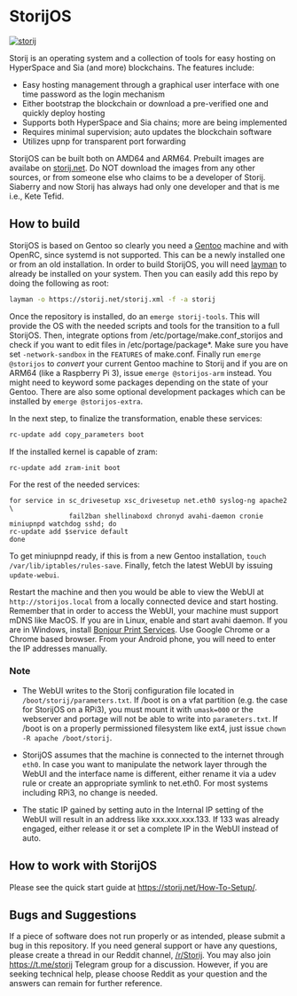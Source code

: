 # StorijOS

[![storij](https://storij.net/storij-icon-final-S.png)](https://storij.net)


Storij is an operating system and a collection of tools for easy hosting on HyperSpace and Sia (and more) blockchains. The features include:

  - Easy hosting management through a graphical user interface with one time password as the login mechanism
  - Either bootstrap the blockchain or download a pre-verified one and quickly deploy hosting
  - Supports both HyperSpace and Sia chains; more are being implemented
  - Requires minimal supervision; auto updates the blockchain software
  - Utilizes upnp for transparent port forwarding

StorijOS can be built both on AMD64 and ARM64. Prebuilt images are availabe on [storij.net](https://storij.net). Do NOT download the images from any other sources, or from someone else who claims to be a developer of Storij. Siaberry and now Storij has always had only one developer and that is me i.e., Kete Tefid. 

## How to build
StorijOS is based on Gentoo so clearly you need a [Gentoo](https://gentoo.org) machine and with OpenRC, since systemd is not supported. This can be a newly installed one or from an old installation. In order to build StorijOS, you will need [layman](https://wiki.gentoo.org/wiki/Layman) to already be installed on your system. Then you can easily add this repo by doing the following as root:
```sh
layman -o https://storij.net/storij.xml -f -a storij
```
Once the repository is installed, do an ```emerge storij-tools```. This will provide the OS with the needed scripts and tools for the transition to a full StorijOS. Then, integrate options from /etc/portage/make.conf_storijos and check if you want to edit files in /etc/portage/package*. Make sure you have set ```-network-sandbox``` in the ```FEATURES``` of make.conf.
Finally run ```emerge @storijos``` to *convert* your current Gentoo machine to Storij and if you are on ARM64 (like a Raspberry Pi 3), issue ```emerge @storijos-arm``` instead. You might need to keyword some packages depending on the state of your Gentoo. There are also some optional development packages which can be installed by ```emerge @storijos-extra```.

In the next step, to finalize the transformation, enable these services:

```sh
rc-update add copy_parameters boot
```
If the installed kernel is capable of zram:
```
rc-update add zram-init boot
```
For the rest of the needed services:
```
for service in sc_drivesetup xsc_drivesetup net.eth0 syslog-ng apache2 \
               fail2ban shellinaboxd chronyd avahi-daemon cronie miniupnpd watchdog sshd; do
rc-update add $service default
done
```

To get miniupnpd ready, if this is from a new Gentoo installation, ```touch /var/lib/iptables/rules-save```. Finally, fetch the latest WebUI by issuing ```update-webui```.

Restart the machine and then you would be able to view the WebUI at ```http://storijos.local``` from a locally connected device and start hosting. Remember that in order to access the WebUI, your machine must support mDNS like MacOS. If you are in Linux, enable and start avahi daemon. If you are in Windows, install [Bonjour Print Services](https://support.apple.com/kb/dl999?locale=en_US). Use Google Chrome or a Chrome based browser.
From your Android phone, you will need to enter the IP addresses manually.

### Note
- The WebUI writes to the Storij configuration file located in ```/boot/storij/parameters.txt```. If /boot is on a vfat partition (e.g. the case for StorijOS on a RPi3), you must mount it with ```umask=000``` or the webserver and portage will not be able to write into ```parameters.txt```.
If /boot is on a properly permissioned filesystem like ext4, just issue ```chown -R apache /boot/storij```.

- StorijOS assumes that the machine is connected to the internet through ```eth0```. In case you want to manipulate the network layer through the WebUI and the interface name is different, either rename it via a udev rule or create an appropriate symlink to net.eth0. For most systems including RPi3, no change is needed.
- The static IP gained by setting auto in the Internal IP setting of the WebUI will result in an address like xxx.xxx.xxx.133. If 133 was already engaged, either release it or set a complete IP in the WebUI instead of auto.

## How to work with StorijOS
Please see the quick start guide at https://storij.net/How-To-Setup/. 

## Bugs and Suggestions

If a piece of software does not run properly or as intended, please submit a bug in this repository. If you need general support or have any questions, please create a thread in our Reddit channel, [/r/Storij](https://www.reddit.com/r/Storij/). You may also join https://t.me/storij Telegram group for a discussion. However, if you are seeking technical help, please choose Reddit as your question and the answers can remain for further reference.
